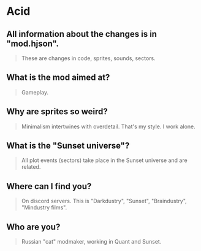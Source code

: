 # Acid

## All information about the changes is in "mod.hjson". 

> These are changes in code, sprites, sounds, sectors.

## What is the mod aimed at? 

> Gameplay.

## Why are sprites so weird?

> Minimalism intertwines with overdetail. That's my style. I work alone.

## What is the "Sunset universe"?

> All plot events (sectors) take place in the Sunset universe and are related.

## Where can I find you?

> On discord servers. This is "Darkdustry", "Sunset", "Braindustry", "Mindustry films".

## Who are you? 

> Russian "cat" modmaker, working in Quant and Sunset.


